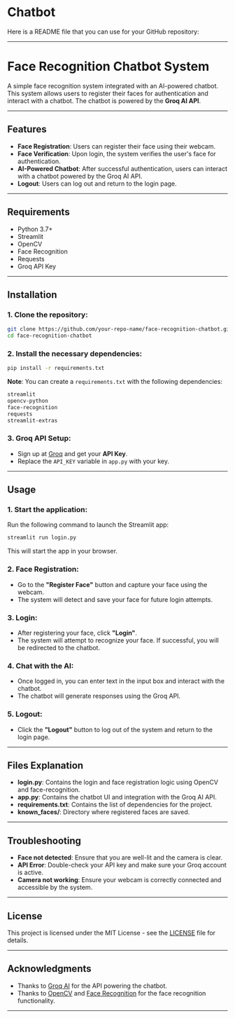 # Chatbot 


Here is a README file that you can use for your GitHub repository:

---

# Face Recognition Chatbot System

A simple face recognition system integrated with an AI-powered chatbot. This system allows users to register their faces for authentication and interact with a chatbot. The chatbot is powered by the **Groq AI API**.

---

## Features

- **Face Registration**: Users can register their face using their webcam.
- **Face Verification**: Upon login, the system verifies the user's face for authentication.
- **AI-Powered Chatbot**: After successful authentication, users can interact with a chatbot powered by the Groq AI API.
- **Logout**: Users can log out and return to the login page.

---

## Requirements

- Python 3.7+
- Streamlit
- OpenCV
- Face Recognition
- Requests
- Groq API Key

---

## Installation

### 1. Clone the repository:

```bash
git clone https://github.com/your-repo-name/face-recognition-chatbot.git
cd face-recognition-chatbot
```

### 2. Install the necessary dependencies:

```bash
pip install -r requirements.txt
```

**Note**: You can create a `requirements.txt` with the following dependencies:

```txt
streamlit
opencv-python
face-recognition
requests
streamlit-extras
```

### 3. Groq API Setup:

- Sign up at [Groq](https://groq.com) and get your **API Key**.
- Replace the `API_KEY` variable in `app.py` with your key.

---

## Usage

### 1. Start the application:

Run the following command to launch the Streamlit app:

```bash
streamlit run login.py
```

This will start the app in your browser.

### 2. Face Registration:

- Go to the **"Register Face"** button and capture your face using the webcam.
- The system will detect and save your face for future login attempts.

### 3. Login:

- After registering your face, click **"Login"**.
- The system will attempt to recognize your face. If successful, you will be redirected to the chatbot.

### 4. Chat with the AI:

- Once logged in, you can enter text in the input box and interact with the chatbot.
- The chatbot will generate responses using the Groq API.

### 5. Logout:

- Click the **"Logout"** button to log out of the system and return to the login page.

---

## Files Explanation

- **login.py**: Contains the login and face registration logic using OpenCV and face-recognition.
- **app.py**: Contains the chatbot UI and integration with the Groq AI API.
- **requirements.txt**: Contains the list of dependencies for the project.
- **known_faces/**: Directory where registered faces are saved.

---



## Troubleshooting

- **Face not detected**: Ensure that you are well-lit and the camera is clear.
- **API Error**: Double-check your API key and make sure your Groq account is active.
- **Camera not working**: Ensure your webcam is correctly connected and accessible by the system.

---

## License

This project is licensed under the MIT License - see the [LICENSE](LICENSE) file for details.

---

## Acknowledgments

- Thanks to [Groq AI](https://groq.com) for the API powering the chatbot.
- Thanks to [OpenCV](https://opencv.org) and [Face Recognition](https://github.com/ageitgey/face-recognition) for the face recognition functionality.

---

